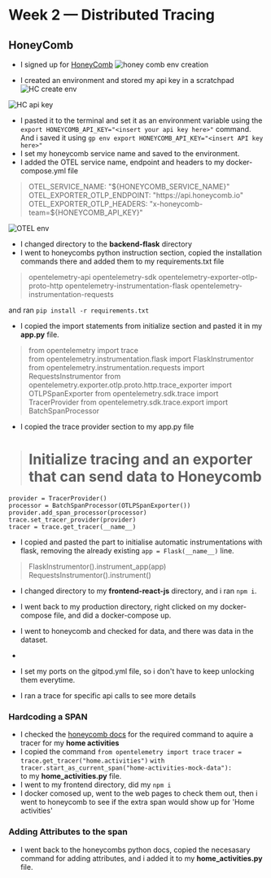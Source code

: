 # Week 2 — Distributed Tracing
## HoneyComb 
- I signed up for [HoneyComb](https://ui.honeycomb.io/) 
![honey comb env creation](https://user-images.githubusercontent.com/105195327/222523875-d53b1674-8ffd-47c5-be95-1ac2ad172383.png)

- I created an environment and stored my api key in a scratchpad 
![HC create env](https://user-images.githubusercontent.com/105195327/222524020-79f963fe-b7d7-491c-b847-0319fdd2f5f3.png)  

![HC api key](https://user-images.githubusercontent.com/105195327/222524060-aaaa66f0-813b-442c-a186-f0cbfb5d1943.png)  

- I pasted it to the terminal and set it as an environment variable using the `export HONEYCOMB_API_KEY="<insert your api key here>"` command. And i saved it using `gp env export HONEYCOMB_API_KEY="<insert API key here>"`  
- I set my honeycomb service name and saved to the environment. 
- I added the OTEL service name, endpoint and headers to my docker-compose.yml file  
> OTEL_SERVICE_NAME: "${HONEYCOMB_SERVICE_NAME}"  
  OTEL_EXPORTER_OTLP_ENDPOINT: "https://api.honeycomb.io"  
  OTEL_EXPORTER_OTLP_HEADERS: "x-honeycomb-team=${HONEYCOMB_API_KEY}"    
  
![OTEL env ](https://user-images.githubusercontent.com/105195327/222524148-2f3816d0-2976-476a-8e58-661d2f012422.png)  

- I changed directory to the **backend-flask** directory
- I went to honeycombs python instruction section, copied the installation commands there and added them to my requirements.txt file 
>   opentelemetry-api
    opentelemetry-sdk 
    opentelemetry-exporter-otlp-proto-http 
    opentelemetry-instrumentation-flask 
    opentelemetry-instrumentation-requests  

and ran `pip install -r requirements.txt`   

- I copied the import statements from initialize section and pasted it in my **app.py** file.  

>   from opentelemetry import trace  
    from opentelemetry.instrumentation.flask import FlaskInstrumentor
    from opentelemetry.instrumentation.requests import RequestsInstrumentor
    from opentelemetry.exporter.otlp.proto.http.trace_exporter import OTLPSpanExporter
    from opentelemetry.sdk.trace import TracerProvider
    from opentelemetry.sdk.trace.export import BatchSpanProcessor


- I copied the trace provider section to my app.py file 

>   # Initialize tracing and an exporter that can send data to Honeycomb
    provider = TracerProvider()  
    processor = BatchSpanProcessor(OTLPSpanExporter())  
    provider.add_span_processor(processor)  
    trace.set_tracer_provider(provider)  
    tracer = trace.get_tracer(__name__)  

- I copied and pasted the part to initialise automatic instrumentations with flask, removing the already existing `app = Flask(__name__)` line.  
>   FlaskInstrumentor().instrument_app(app)  
    RequestsInstrumentor().instrument()  

- I changed directory to my **frontend-react-js** directory, and i ran `npm i`.   
-  I went back to my production directory, right clicked on my docker-compose file, and did a docker-compose up. 


- I went to honeycomb and checked for data, and there was data in the dataset.  
-  
- I set my ports on the gitpod.yml file, so i don't have to keep unlocking them everytime.  
- I ran a trace for specific api calls to see more details  

### Hardcoding a SPAN 
- I checked the [honeycomb docs](https://docs.honeycomb.io/getting-data-in/opentelemetry/python/) for the required command to aquire a tracer for my **home activities**  
- I copied the command 
`from opentelemetry import trace` 
`tracer = trace.get_tracer("home.activities")` 
`with tracer.start_as_current_span("home-activities-mock-data"):`  
to my **home_activities.py** file. 
- I went to my frontend directory, did my `npm i`
- I docker comosed up, went to the web pages to check them out, then i went to honeycomb to see if the extra span would show up for 'Home activities'  


### Adding Attributes to the span 
- I went back to the honeycombs python docs, copied the necesasary command for adding attributes, and i added it to my **home_activities.py** file. 



